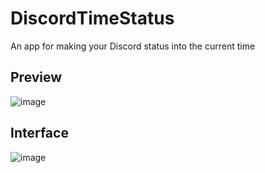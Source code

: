 # DiscordTimeStatus
 An app for making your Discord status into the current time

## Preview

![image](https://github.com/9021007/DiscordTimeApp/assets/24487638/bd47d385-fb5c-4bb2-be19-d92153b51134)

## Interface

![image](https://github.com/9021007/DiscordTimeApp/assets/24487638/39faebee-6095-4936-8915-1382941ce256)
